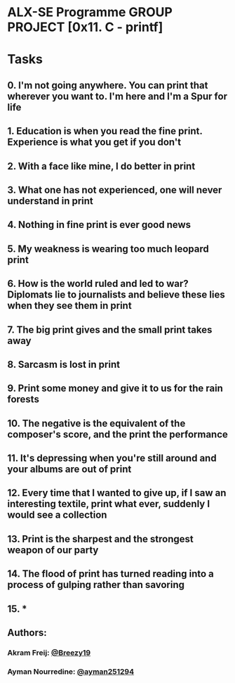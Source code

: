 # ALX-SE Programme GROUP PROJECT [0x11. C - printf]

# Tasks

## 0. I'm not going anywhere. You can print that wherever you want to. I'm here and I'm a Spur for life
## 1. Education is when you read the fine print. Experience is what you get if you don't
## 2. With a face like mine, I do better in print
## 3. What one has not experienced, one will never understand in print
## 4. Nothing in fine print is ever good news
## 5. My weakness is wearing too much leopard print
## 6. How is the world ruled and led to war? Diplomats lie to journalists and believe these lies when they see them in print
## 7. The big print gives and the small print takes away
## 8. Sarcasm is lost in print
## 9. Print some money and give it to us for the rain forests
## 10. The negative is the equivalent of the composer's score, and the print the performance
## 11. It's depressing when you're still around and your albums are out of print
## 12. Every time that I wanted to give up, if I saw an interesting textile, print what ever, suddenly I would see a collection
## 13. Print is the sharpest and the strongest weapon of our party
## 14. The flood of print has turned reading into a process of gulping rather than savoring
## 15.  *

## Authors:
### Akram Freij: [@Breezy19](https://github.com/Breezy19)
### Ayman Nourredine: [@ayman251294](https://github.com/ayman251294)
